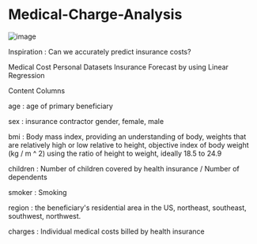 # Medical-Charge-Analysis
![image](https://user-images.githubusercontent.com/65846423/194914285-7fff0f8a-2de9-4936-b9e2-8bd49ac07a47.png)

Inspiration : Can we accurately predict insurance costs?

Medical Cost Personal Datasets
Insurance Forecast by using Linear Regression

Content
Columns

age :  age of primary beneficiary

sex :  insurance contractor gender, female, male

bmi :  Body mass index, providing an understanding of body, weights that are relatively high or low relative to height,
objective index of body weight (kg / m ^ 2) using the ratio of height to weight, ideally 18.5 to 24.9

children :  Number of children covered by health insurance / Number of dependents

smoker :  Smoking

region :  the beneficiary's residential area in the US, northeast, southeast, southwest, northwest.

charges :  Individual medical costs billed by health insurance
